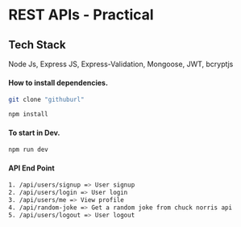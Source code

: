 # REST APIs - Practical

## Tech Stack

Node Js, Express JS, Express-Validation, Mongoose, JWT, bcryptjs

#### How to install dependencies.

```bash
git clone "githuburl"

npm install
```

#### To start in Dev.

```bash
npm run dev
```

#### API End Point

```bash
1. /api/users/signup => User signup 
2. /api/users/login => User login
3. /api/users/me => View profile
4. /api/random-joke => Get a random joke from chuck norris api 
5. /api/users/logout => User logout

```